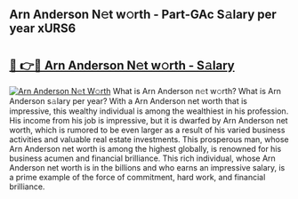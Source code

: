 ## Arn Anderson N𝚎t w𝚘rth - Part-GAc S𝚊lary per year xURS6

# <h2><a href="http://gc26qpw.nevu.top/?p=Arn+Anderson">🔗 👉🔴 Arn Anderson N𝚎t w𝚘rth - S𝚊lary</a></h2>

[![Arn Anderson N𝚎t W𝚘rth](https://i.imgur.com/Oavwk0R.jpeg)](http://gc26qpw.nevu.top/?p=Arn+Anderson)
What is Arn Anderson n𝚎t w𝚘rth? What is Arn Anderson s𝚊lary per year?
With a Arn Anderson net worth that is impressive, this wealthy individual is among the wealthiest in his profession. His income from his job is impressive, but it is dwarfed by Arn Anderson net worth, which is rumored to be even larger as a result of his varied business activities and valuable real estate investments. This prosperous man, whose Arn Anderson net worth is among the highest globally, is renowned for his business acumen and financial brilliance. This rich individual, whose Arn Anderson net worth is in the billions and who earns an impressive salary, is a prime example of the force of commitment, hard work, and financial brilliance.
